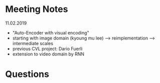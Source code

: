 # Meeting Notes

11.02.2019
- "Auto-Encoder with visual encoding" 
- starting with image domain (kyoung mu lee) 
--> reimplementation
--> intermediate scales 
- previous CVL project: Dario Fuerli
- extension to video domain by RNN 


# Questions

